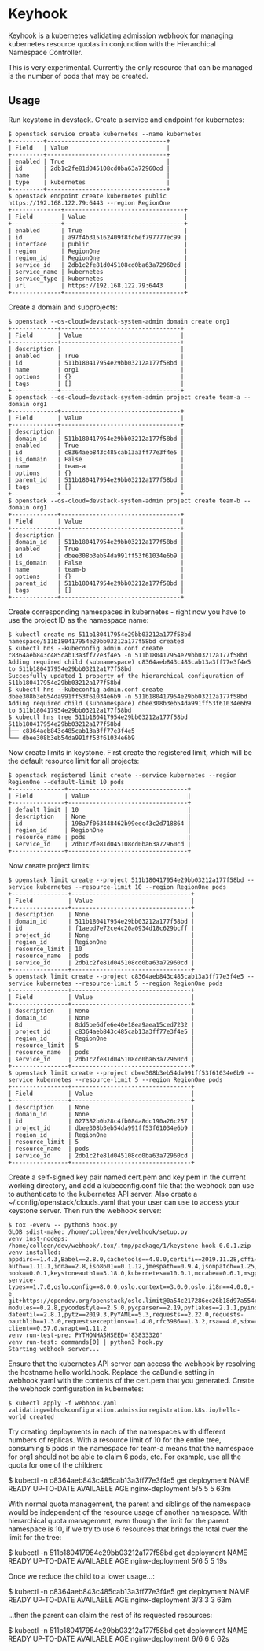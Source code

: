 Keyhook
=======

Keyhook is a kubernetes validating admission webhook for managing kubernetes
resource quotas in conjunction with the Hierarchical Namespace Controller.

This is very experimental. Currently the only resource that can be managed is
the number of pods that may be created.

Usage
-----

Run keystone in devstack. Create a service and endpoint for kubernetes:

```
$ openstack service create kubernetes --name kubernetes
+---------+----------------------------------+
| Field   | Value                            |
+---------+----------------------------------+
| enabled | True                             |
| id      | 2db1c2fe81d045108cd0ba63a72960cd |
| name    |                                  |
| type    | kubernetes                       |
+---------+----------------------------------+
$ openstack endpoint create kubernetes public https://192.168.122.79:6443 --region RegionOne
+--------------+----------------------------------+
| Field        | Value                            |
+--------------+----------------------------------+
| enabled      | True                             |
| id           | a97f4b315162409f8fcbef797777ec99 |
| interface    | public                           |
| region       | RegionOne                        |
| region_id    | RegionOne                        |
| service_id   | 2db1c2fe81d045108cd0ba63a72960cd |
| service_name | kubernetes                       |
| service_type | kubernetes                       |
| url          | https://192.168.122.79:6443      |
+--------------+----------------------------------+
```

Create a domain and subprojects:

```
$ openstack --os-cloud=devstack-system-admin domain create org1
+-------------+----------------------------------+
| Field       | Value                            |
+-------------+----------------------------------+
| description |                                  |
| enabled     | True                             |
| id          | 511b180417954e29bb03212a177f58bd |
| name        | org1                             |
| options     | {}                               |
| tags        | []                               |
+-------------+----------------------------------+
$ openstack --os-cloud=devstack-system-admin project create team-a --domain org1
+-------------+----------------------------------+
| Field       | Value                            |
+-------------+----------------------------------+
| description |                                  |
| domain_id   | 511b180417954e29bb03212a177f58bd |
| enabled     | True                             |
| id          | c8364aeb843c485cab13a3ff77e3f4e5 |
| is_domain   | False                            |
| name        | team-a                           |
| options     | {}                               |
| parent_id   | 511b180417954e29bb03212a177f58bd |
| tags        | []                               |
+-------------+----------------------------------+
$ openstack --os-cloud=devstack-system-admin project create team-b --domain org1
+-------------+----------------------------------+
| Field       | Value                            |
+-------------+----------------------------------+
| description |                                  |
| domain_id   | 511b180417954e29bb03212a177f58bd |
| enabled     | True                             |
| id          | dbee308b3eb54da991ff53f61034e6b9 |
| is_domain   | False                            |
| name        | team-b                           |
| options     | {}                               |
| parent_id   | 511b180417954e29bb03212a177f58bd |
| tags        | []                               |
+-------------+----------------------------------+
```

Create corresponding namespaces in kubernetes - right now you have to use the
project ID as the namespace name:

```
$ kubectl create ns 511b180417954e29bb03212a177f58bd
namespace/511b180417954e29bb03212a177f58bd created
$ kubectl hns --kubeconfig admin.conf create c8364aeb843c485cab13a3ff77e3f4e5 -n 511b180417954e29bb03212a177f58bd
Adding required child (subnamespace) c8364aeb843c485cab13a3ff77e3f4e5 to 511b180417954e29bb03212a177f58bd
Succesfully updated 1 property of the hierarchical configuration of 511b180417954e29bb03212a177f58bd
$ kubectl hns --kubeconfig admin.conf create dbee308b3eb54da991ff53f61034e6b9 -n 511b180417954e29bb03212a177f58bd
Adding required child (subnamespace) dbee308b3eb54da991ff53f61034e6b9 to 511b180417954e29bb03212a177f58bd
$ kubectl hns tree 511b180417954e29bb03212a177f58bd
511b180417954e29bb03212a177f58bd
├── c8364aeb843c485cab13a3ff77e3f4e5
└── dbee308b3eb54da991ff53f61034e6b9
```

Now create limits in keystone. First create the registered limit, which will be
the default resource limit for all projects:

```
$ openstack registered limit create --service kubernetes --region RegionOne --default-limit 10 pods
+---------------+----------------------------------+
| Field         | Value                            |
+---------------+----------------------------------+
| default_limit | 10                               |
| description   | None                             |
| id            | 198a7f063448462b99eec43c2d718864 |
| region_id     | RegionOne                        |
| resource_name | pods                             |
| service_id    | 2db1c2fe81d045108cd0ba63a72960cd |
+---------------+----------------------------------+
```

Now create project limits:

```
$ openstack limit create --project 511b180417954e29bb03212a177f58bd --service kubernetes --resource-limit 10 --region RegionOne pods
+----------------+----------------------------------+
| Field          | Value                            |
+----------------+----------------------------------+
| description    | None                             |
| domain_id      | 511b180417954e29bb03212a177f58bd |
| id             | f1aebd7e72ce4c20a0934d18c629bcff |
| project_id     | None                             |
| region_id      | RegionOne                        |
| resource_limit | 10                               |
| resource_name  | pods                             |
| service_id     | 2db1c2fe81d045108cd0ba63a72960cd |
+----------------+----------------------------------+
$ openstack limit create --project c8364aeb843c485cab13a3ff77e3f4e5 --service kubernetes --resource-limit 5 --region RegionOne pods
+----------------+----------------------------------+
| Field          | Value                            |
+----------------+----------------------------------+
| description    | None                             |
| domain_id      | None                             |
| id             | 8dd5be6dfe6e40e18ea9aea15ced7232 |
| project_id     | c8364aeb843c485cab13a3ff77e3f4e5 |
| region_id      | RegionOne                        |
| resource_limit | 5                                |
| resource_name  | pods                             |
| service_id     | 2db1c2fe81d045108cd0ba63a72960cd |
+----------------+----------------------------------+
$ openstack limit create --project dbee308b3eb54da991ff53f61034e6b9 --service kubernetes --resource-limit 5 --region RegionOne pods
+----------------+----------------------------------+
| Field          | Value                            |
+----------------+----------------------------------+
| description    | None                             |
| domain_id      | None                             |
| id             | 027382b0b28c4fb084a8dc190a26c257 |
| project_id     | dbee308b3eb54da991ff53f61034e6b9 |
| region_id      | RegionOne                        |
| resource_limit | 5                                |
| resource_name  | pods                             |
| service_id     | 2db1c2fe81d045108cd0ba63a72960cd |
+----------------+----------------------------------+
```

Create a self-signed key pair named cert.pem and key.pem in the current working
directory, and add a kubeconfig.conf file that the webhook can use to
authenticate to the kubernetes API server. Also create a
~/.config/openstack/clouds.yaml that your user can use to access your keystone
server. Then run the webhook server:

```
$ tox -evenv -- python3 hook.py
GLOB sdist-make: /home/colleen/dev/webhook/setup.py
venv inst-nodeps: /home/colleen/dev/webhook/.tox/.tmp/package/1/keystone-hook-0.0.1.zip
venv installed: appdirs==1.4.3,Babel==2.8.0,cachetools==4.0.0,certifi==2019.11.28,cffi==1.14.0,chardet==3.0.4,cryptography==2.8,debtcollector==2.0.0,decorator==4.4.1,dogpile.cache==0.9.0,entrypoints==0.3,flake8==3.7.9,google-auth==1.11.1,idna==2.8,iso8601==0.1.12,jmespath==0.9.4,jsonpatch==1.25,jsonpointer==2.0,keystone-hook==0.0.1,keystoneauth1==3.18.0,kubernetes==10.0.1,mccabe==0.6.1,msgpack==0.6.2,munch==2.5.0,netaddr==0.7.19,netifaces==0.10.9,oauthlib==3.1.0,openstacksdk==0.41.0,os-service-types==1.7.0,oslo.config==8.0.0,oslo.context==3.0.0,oslo.i18n==4.0.0,-e git+https://opendev.org/openstack/oslo.limit@0a54c217286ec26b18d97a554c0b0104142992c8#egg=oslo.limit,oslo.log==4.0.0,oslo.serialization==3.0.0,oslo.utils==4.0.0,pbr==5.4.4,pyasn1==0.4.8,pyasn1-modules==0.2.8,pycodestyle==2.5.0,pycparser==2.19,pyflakes==2.1.1,pyinotify==0.9.6,pyparsing==2.4.6,python-dateutil==2.8.1,pytz==2019.3,PyYAML==5.3,requests==2.22.0,requests-oauthlib==1.3.0,requestsexceptions==1.4.0,rfc3986==1.3.2,rsa==4.0,six==1.14.0,stevedore==1.32.0,urllib3==1.25.8,websocket-client==0.57.0,wrapt==1.11.2
venv run-test-pre: PYTHONHASHSEED='83833320'
venv run-test: commands[0] | python3 hook.py
Starting webhook server...
```

Ensure that the kubernetes API server can access the webhook by resolving the
hostname hello.world.hook. Replace the caBundle setting in webhook.yaml with the
contents of the cert.pem that you generated. Create the webhook configuration in
kubernetes:

```
$ kubectl apply -f webhook.yaml
validatingwebhookconfiguration.admissionregistration.k8s.io/hello-world created
```

Try creating deployments in each of the namespaces with different numbers of
replicas. With a resource limit of 10 for the entire tree, consuming 5 pods in
the namespace for team-a means that the namespace for org1 should not be able to
claim 6 pods, etc. For example, use all the quota for one of the children:

$ kubectl -n c8364aeb843c485cab13a3ff77e3f4e5 get deployment
NAME               READY   UP-TO-DATE   AVAILABLE   AGE
nginx-deployment   5/5     5            5           63m

With normal quota management, the parent and siblings of the namespace would be
independent of the resource usage of another namespace. With hierarchical quota
management, even though the limit for the parent namespace is 10, if we try to
use 6 resources that brings the total over the limit for the tree:

$ kubectl -n 511b180417954e29bb03212a177f58bd get deployment
NAME               READY   UP-TO-DATE   AVAILABLE   AGE
nginx-deployment   5/6     5            5           19s

Once we reduce the child to a lower usage...:

$ kubectl -n c8364aeb843c485cab13a3ff77e3f4e5 get deployment
NAME               READY   UP-TO-DATE   AVAILABLE   AGE
nginx-deployment   3/3     3            3           63m

...then the parent can claim the rest of its requested resources:

$ kubectl -n 511b180417954e29bb03212a177f58bd get deployment
NAME               READY   UP-TO-DATE   AVAILABLE   AGE
nginx-deployment   6/6     6            6           62s
